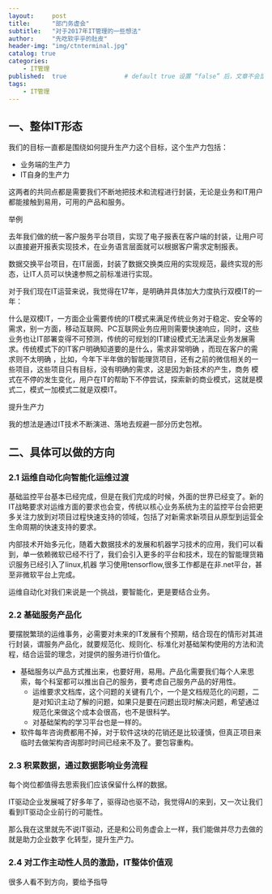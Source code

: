 ```yaml
---
layout:     post
title:      "部门务虚会"
subtitle:   "对于2017年IT管理的一些想法"
author:     "先吃软乎乎的肚皮"
header-img: "img/ctnterminal.jpg"
catalog: true
categories: 
    - IT管理
published:  true   				# default true 设置 “false” 后，文章不会显示
tags:
    - IT管理
---
```

## 一、整体IT形态



我们的目标一直都是围绕如何提升生产力这个目标，这个生产力包括：

- 业务端的生产力
- IT自身的生产力



这两者的共同点都是需要我们不断地把技术和流程进行封装，无论是业务和IT用户都能接触到易用，可用的产品和服务。



举例

去年我们做的统一客户服务平台项目，实现了电子报表在客户端的封装，让用户可以直接避开报表实现技术，在业务语言层面就可以根据客户需求定制报表。

数据交换平台项目，在IT层面，封装了数据交换类应用的实现规范，最终实现的形态，让IT人员可以快速参照之前标准进行实现。



对于我们现在IT运营来说，我觉得在17年，是明确并具体加大力度执行双模IT的一年：

什么是双模IT，一方面企业需要传统的IT模式来满足传统业务对于稳定、安全等的需求，别一方面，移动互联网、PC互联网业务应用则需要快速响应，同时，这些业务也让IT部署变得不可预测，传统的可规划的IT建设模式无法满足业务发展需求。传统模式下的IT客户明确知道要的是什么，需求非常明确 ，而现在客户的需求则不太明确 ，比如，今年下半年做的智能理货项目，还有之前的微信相关的一些项目，这些项目只有目标，没有明确的需求，这是因为新技术的产生，商务 模式在不停的发生变化，用户在IT的帮助下不停尝试，探索新的商业模式，这就是模式二，模式一加模式二就是双模IT。



提升生产力

我的想法是通过IT技术不断演进、落地去规避一部分历史包袱。



## 二、具体可以做的方向

### 2.1 运维自动化向智能化运维过渡

基础监控平台基本已经完成，但是在我们完成的时候，外面的世界已经变了。新的IT战略要求对运维方面的要求也会变，传统以核心业务系统为主的监控平台会把更多关注力放到对项目过程快速支持的领域，包括了对新需求新项目从原型到运营全生命周期的快速支持的要求。

内部技术开始多元化，随着大数据技术的发展和机器学习技术的应用，我们可以看到，单一依赖微软已经不行了，我们会引入更多的平台和技术，现在的智能理货箱识服务已经引入了linux,机器 学习使用tensorflow,很多工作都是在非.net平台，甚至非微软平台上完成。

运维自动化对我们来说是一个挑战，要智能化，更是要结合业务。

### 2.2 基础服务产品化

要摆脱繁琐的运维事务，必需要对未来的IT发展有个预期，结合现在的情形对其进行封装，谓服务产品化，就要规范化、规则化、标准化对基础架构使用的方法和流程，结合运营的理念，对提供的服务进行价值化。



- 基础服务以产品方式推出来，也要好用，易用。产品化需要我们每个人来思索，每个科室都可以推出自己的服务，要考虑自己服务产品的好用性。
  - 运维要求文档库，这个问题的关键有几个，一个是文档规范化的问题，二是对知识主动了解的问题，如果只是要在问题出现时解决问题，希望通过规范化来做这个成本会很高，也不是很科学。
  - 对基础架构的学习平台也是一样的。
- 软件每年咨询费都用不掉，对于软件这块的花销还是比较谨慎，但真正项目来临时去做架构咨询那时时间已经来不及了。要包容重构。



### 2.3 积累数据，通过数据影响业务流程

每个岗位都值得去思索我们应该保留什么样的数据。

IT驱动企业发展喊了好多年了，驱得动也驱不动，我觉得AI的来到，又一次让我们看到IT驱动企业前行的可能性。

那么我在这里就先不说IT驱动，还是和公司务虚会上一样，我们能做并尽力去做的就是助力企业数字 化转型，提升生产力。



### 2.4 对工作主动性人员的激励，IT整体价值观

很多人看不到方向，要给予指导

